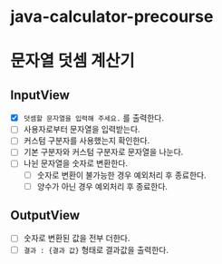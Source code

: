 # java-calculator-precourse
# 문자열 덧셈 계산기
## InputView
- [x] `덧셈할 문자열을 입력해 주세요.` 를 출력한다.
- [ ] 사용자로부터 문자열을 입력받는다.
- [ ] 커스텀 구분자를 사용했는지 확인한다.
- [ ] 기본 구분자와 커스텀 구분자로 문자열을 나눈다.
- [ ] 나뉜 문자열을 숫자로 변환한다.
    - [ ] 숫자로 변환이 불가능한 경우 예외처리 후 종료한다.
    - [ ] 양수가 아닌 경우 예외처리 후 종료한다.
## OutputView
- [ ] 숫자로 변환된 값을 전부 더한다.
- [ ] `결과 : {결과 값}` 형태로 결과값을 출력한다.